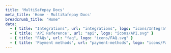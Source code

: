 ```yaml
---
title: 'MultiSafepay Docs'
meta_title: 'Home - MultiSafepay Docs'
breadcrumb_title: "Home"
data:
  - { title: "Integrations", url: "integrations", logo: "icons/Integrations.svg" }
  - { title: 'API Reference', url: "api", logo: "icons/API.svg" }
  - { title: "FAQs", url: "faq", logo: "icons/FAQ.svg" }
  - { title: 'Payment methods', url: "payment-methods", logo: "icons/Payment_methods.svg" }
---
```

